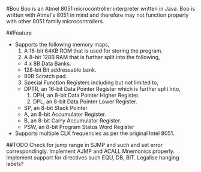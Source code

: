 #Boo
Boo is an Atmel 8051 microcontroller interpreter written in Java. Boo is written with Atmel's 8051 in mind and therefore may not function properly with other 8051 family microcontrollers.

##Feature
* Supports the following memory maps,
  1. A 16-bit 64KB ROM that is used for storing the program.
  2. A 8-bit 128B RAM that is further split into the following,
    * 4 x 8B Data Banks.
    * 128-bit Bit addressable bank.
    * 80B Scratch pad.
  3. Special Function Registers including but not limited to,
    * DPTR, an 16-bit Data Pointer Register which is further split into,
      1. DPH, an 8-bit Data Pointer Higher Register.
      2. DPL, an 8-bit Data Pointer Lower Register.
    * SP, an 8-bit Stack Pointer
    * A, an 8-bit Accumulator Register.
    * B, an 8-bit Carry Accumulator Register.
    * PSW, an 8-bit Program Status Word Register
* Supports multiple CLK frequencies as per the original Intel 8051.

##TODO
Check for jump range in SJMP and such and set error correspondingly.
Implement AJMP and ACALL Mnemonics properly.
Implement support for directives such EQU, DB, BIT.
Legalise hanging labels?

